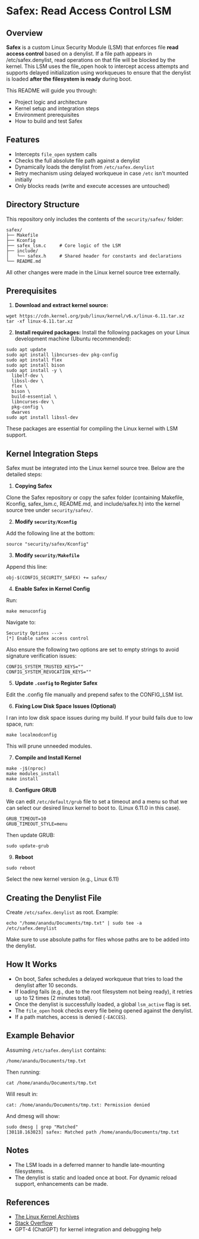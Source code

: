 # Safex: Read Access Control LSM

## Overview
**Safex** is a custom Linux Security Module (LSM) that enforces file **read access control** based on a denylist. If a file path appears in /etc/safex.denylist, read operations on that file will be blocked by the kernel. This LSM uses the file_open hook to intercept access attempts and supports delayed initialization using workqueues to ensure that the denylist is loaded **after the filesystem is ready** during boot.

This README will guide you through:
* Project logic and architecture
* Kernel setup and integration steps
* Environment prerequisites
* How to build and test Safex

## Features
* Intercepts `file_open` system calls
* Checks the full absolute file path against a denylist
* Dynamically loads the denylist from `/etc/safex.denylist`
* Retry mechanism using delayed workqueue in case `/etc` isn't mounted initially
* Only blocks reads (write and execute accesses are untouched)

## Directory Structure
This repository only includes the contents of the `security/safex/` folder:
```
safex/
├── Makefile
├── Kconfig
├── safex_lsm.c     # Core logic of the LSM
├── include/
│   └── safex.h     # Shared header for constants and declarations
└── README.md
```
All other changes were made in the Linux kernel source tree externally.

## Prerequisites
1. **Download and extract kernel source:**
```
wget https://cdn.kernel.org/pub/linux/kernel/v6.x/linux-6.11.tar.xz
tar -xf linux-6.11.tar.xz
```
2. **Install required packages:**
Install the following packages on your Linux development machine (Ubuntu recommended):
```
sudo apt update
sudo apt install libncurses-dev pkg-config
sudo apt install flex
sudo apt install bison
sudo apt install -y \
  libelf-dev \
  libssl-dev \
  flex \
  bison \
  build-essential \
  libncurses-dev \
  pkg-config \
  dwarves
sudo apt install libssl-dev
```
These packages are essential for compiling the Linux kernel with LSM support.

## Kernel Integration Steps
Safex must be integrated into the Linux kernel source tree. Below are the detailed steps:
1. **Copying Safex**

Clone the Safex repository or copy the safex folder (containing Makefile, Kconfig, safex_lsm.c, README.md, and include/safex.h) into the kernel source tree under `security/safex/`.

2. **Modify `security/Kconfig`**

Add the following line at the bottom:
```
source "security/safex/Kconfig"
```
3. **Modify `security/Makefile`**

Append this line:
```
obj-$(CONFIG_SECURITY_SAFEX) += safex/
```
4. **Enable Safex in Kernel Config**

Run:
```
make menuconfig
```
Navigate to:
```
Security Options --->
[*] Enable safex access control
```
Also ensure the following two options are set to empty strings to avoid signature verification issues:
```
CONFIG_SYSTEM_TRUSTED_KEYS=""
CONFIG_SYSTEM_REVOCATION_KEYS=""
```
5. **Update `.config` to Register Safex**

Edit the .config file manually and prepend safex to the CONFIG_LSM list.

6. **Fixing Low Disk Space Issues (Optional)**

I ran into low disk space issues during my build. If your build fails due to low space, run:
```
make localmodconfig
```
This will prune unneeded modules.

7. **Compile and Install Kernel**
```
make -j$(nproc)
make modules_install
make install
```
8. **Configure GRUB**

We can edit `/etc/default/grub` file to set a timeout and a menu so that we can select our desired linux kernel to boot to. (Linux 6.11.0 in this case).
```
GRUB_TIMEOUT=10
GRUB_TIMEOUT_STYLE=menu
``` 
Then update GRUB:
```
sudo update-grub
```
9. **Reboot**
```
sudo reboot
```
Select the new kernel version (e.g., Linux 6.11)

## Creating the Denylist File
Create `/etc/safex.denylist` as root. 
Example:
```
echo "/home/anandu/Documents/tmp.txt" | sudo tee -a /etc/safex.denylist
```
Make sure to use absolute paths for files whose paths are to be added into the denylist.

## How It Works
* On boot, Safex schedules a delayed workqueue that tries to load the denylist after 10 seconds.
* If loading fails (e.g., due to the root filesystem not being ready), it retries up to 12 times (2 minutes total).
* Once the denylist is successfully loaded, a global `lsm_active` flag is set.
* The `file_open` hook checks every file being opened against the denylist.
* If a path matches, access is denied (`-EACCES`).

## Example Behavior
Assuming `/etc/safex.denylist` contains:
```
/home/anandu/Documents/tmp.txt
```
Then running:
```
cat /home/anandu/Documents/tmp.txt
```
Will result in:
```
cat: /home/anandu/Documents/tmp.txt: Permission denied
```
And dmesg will show:
```
sudo dmesg | grep "Matched"
[30118.163023] safex: Matched path /home/anandu/Documents/tmp.txt
```

## Notes
* The LSM loads in a deferred manner to handle late-mounting filesystems.
* The denylist is static and loaded once at boot. For dynamic reload support, enhancements can be made.

## References
* [The Linux Kernel Archives](https://www.kernel.org/doc/html/v4.19/index.html)
* [Stack Overflow](https://stackoverflow.com/questions)
* GPT-4 (ChatGPT) for kernel integration and debugging help